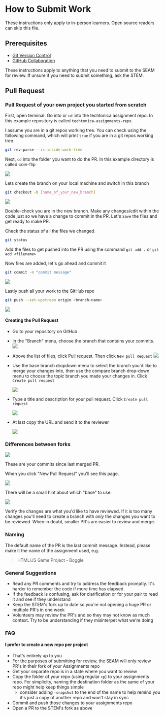 # How to Submit Work

These instructions only apply to in-person learners. Open source readers can skip this file.

## Prerequisites

- [Git Version Control](/git/git-version-control.md)
- [GitHub Collaboration](/git/github-collaboration.md)

These instructions apply to anything that you need to submit to the SEAM for review. If unsure if you need to submit something, ask the STEM.

## Pull Request

### Pull Request of your own project you started from scratch

First, open terminal. Go into or `cd` into the techtonica assignment repo. In this example repository is called `techtonica-assignments-repo`.

I assume you are in a git repos working tree. You can check using the following command, which will print `true` if you are in a git repos working tree

```bash
git rev-parse --is-inside-work-tree
```

Next, `cd` into the folder you want to do the PR. In this example directory is called coin-flip

![](pr-screenshot/pr1.png)

Lets create the branch on your local machine and switch in this branch

```bash
git checkout -b [name_of_your_new_branch]
```

![](pr-screenshot/pr2-branch.png)

Double-check you are in the new branch. Make any changes/edit within the code just so we have a change to commit in the PR. Let's `Save` the files and get ready to make PR.

Check the status of all the files we changed.

```bash
git status
```

Add the files to get pushed into the PR using the command `git add .` or `git add <filename>`

Now files are added, let's go ahead and commit it

```bash
git commit -m "commit message"
```

![](pr-screenshot/pr3-commit.png)

Lastly push all your work to the GitHub repo

```bash
git push --set-upstream origin <branch-name>
```

![](pr-screenshot/pr4-push.png)

#### Creating the Pull Request

- Go to your repository on GitHub
- In the "Branch" menu, choose the branch that contains your commits.
  ![](pr-screenshot/pr5.png)
- Above the list of files, click Pull request. Then click `New pull Request`
  ![](pr-screenshot/pr6.png)

- Use the base branch dropdown menu to select the branch you'd like to merge your changes into, then use the compare branch drop-down menu to choose the topic branch you made your changes in. Click `Create pull request`

  ![](pr-screenshot/pr7.png)

- Type a title and description for your pull request. Click `Create pull request`

  ![](pr-screenshot/pr8.png)

- At last copy the URL and send it to the reviewer

  ![](pr-screenshot/pr-url.png)

### Differences between forks

![](pr-screenshot/pr-example-1.png)

These are your commits since last merged PR.

When you click "New Pull Request" you'll see this page.

![](pr-screenshot/pr-example-2.png)

There will be a small hint about which "base" to use.

![](pr-screenshot/pr-example-3.png)

Verify the changes are what you'd like to have reviewed. If it is too many changes you'll need to create a branch with _only_ the changes you want to be reviewed. When in doubt, smaller PR's are easier to review and merge.

### Naming

The default name of the PR is the last commit message. Instead, please make it the name of the assignment used, e.g.

> HTML/JS Game Project - Boggle

### General Suggestions

- Read any PR comments and try to address the feedback promptly. It's harder to remember the code if more time has elapsed.
- If the feedback is confusing, ask for clarification or for your pair to read it and see if they understand
- Keep the STEM's fork up to date so you're not opening a huge PR or multiple PR's in one week
- Volunteers may review the PR's and so they may not know as much context. Try to be understanding if they misinterpet what we're doing

### FAQ

#### I prefer to create a new repo per project

- That's entirely up to you
- For the purposes of submitting for review, the SEAM will only review PR's in their fork of your Assignments repo
- Get your separate repo is in a state where you want to review
- Copy the folder of your repo (using regular `cp`) to your assignments repo. For simplicity, naming the destination folder as the same of your repo might help keep things simple
  - consider adding `-snapshot` to the end of the name to help remind you it's just a copy of another repo and won't stay in sync
- Commit and push those changes to your assignments repo
- Open a PR to the STEM's fork as above
